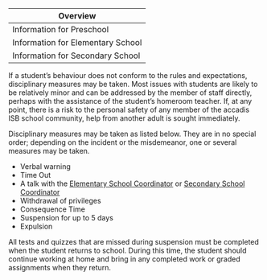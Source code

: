 | Overview |
| --- |
| Information for Preschool | no |
| Information for Elementary School | yes |
| Information for Secondary School | yes |

If a student’s behaviour does not conform to the rules and expectations, disciplinary measures may be taken. Most issues with students are likely to be relatively minor and can be addressed by the member of staff directly, perhaps with the assistance of the student’s homeroom teacher. If, at any point, there is a risk to the personal safety of any member of the accadis ISB school community, help from another adult is sought immediately.

Disciplinary measures may be taken as listed below. They are in no special order; depending on the incident or the misdemeanor, one or several measures may be taken.

-   Verbal warning
-   Time Out
-   A talk with the [Elementary School Coordinator](/ISB-Eltern-wiki/en/Role:Elementary_School_Coordinator "Role:Elementary School Coordinator") or [Secondary School Coordinator](/ISB-Eltern-wiki/en/Role:Secondary_School_Coordinator "Role:Secondary School Coordinator")
-   Withdrawal of privileges
-   Consequence Time
-   Suspension for up to 5 days
-   Expulsion

All tests and quizzes that are missed during suspension must be completed when the student returns to school. During this time, the student should continue working at home and bring in any completed work or graded assignments when they return.